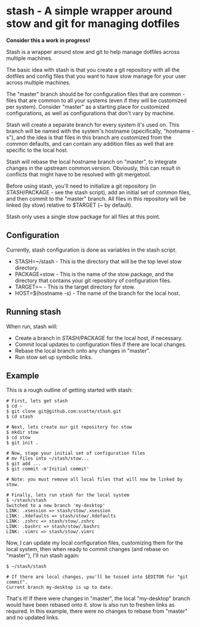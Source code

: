 # stash - A simple wrapper around stow and git for managing dotfiles

**Consider this a work in progress!**

Stash is a wrapper around stow and git to help manage dotfiles across multiple
machines.

The basic idea with stash is that you create a git repository with all the
dotfiles and config files that you want to have stow manage for your user
across multiple machines.

The "master" branch should be for configuration files that are common - files
that are common to all your systems (even if they will be customized per
system). Consider "master" as a starting place for customized configurations,
as well as configurations that don't vary by machine.

Stash will create a separate branch for every system it's used on. This branch
will be named with the system's hostname (specifically, "hostname -s"), and the
idea is that files in this branch are customized from the common defaults, and
can contain any addition files as well that are specific to the local host.

Stash will rebase the local hostname branch on "master", to integrate changes
in the upstream common version. Obviously, this can result in conflicts that
might have to be resolved with git mergetool.

Before using stash, you'll need to initialize a git repository (in
$STASH/$PACKAGE - see the stash script), add an initial set of common files,
and then commit to the "master" branch. All files in this repository will be
linked (by stow) relative to $TARGET (~ by default).

Stash only uses a single stow package for all files at this point.

## Configuration

Currently, stash configuration is done as variables in the stash script.
* STASH=~/stash - This is the directory that will be the top level stow
directory.
* PACKAGE=stow - This is the name of the stow package, and the directory that
contains your git repository of configuration files.
* TARGET=~ - This is the target directory for stow.
* HOST=$(hostname -s) - The name of the branch for the local host.

## Running stash

When run, stash will:

* Create a branch in $STASH/$PACKAGE for the local host, if necessary.
* Commit local updates to configuration files if there are local changes.
* Rebase the local branch onto any changes in "master".
* Run stow set up symbolic links.

## Example

This is a rough outline of getting started with stash:

```
# First, lets get stash
$ cd ~
$ git clone git@github.com:scotte/stash.git
$ cd stash

# Next, lets create our git repository for stow
$ mkdir stow
$ cd stow
$ git init .

# Now, stage your initial set of configuration files
# mv files into ~/stash/stow...
$ git add ...
$ git commit -m'Initial commit'

# Note: you must remove all local files that will now be linked by stow.

# Finally, lets run stash for the local system
$ ~/stash/stash
Switched to a new branch 'my-desktop'
LINK: .xsession => stash/stow/.xsession
LINK: .Xdefaults => stash/stow/.Xdefaults
LINK: .zshrc => stash/stow/.zshrc
LINK: .bashrc => stash/stow/.bashrc
LINK: .vimrc => stash/stow/.vimrc
```

Now, I can update my local configuration files, customizing them for the local
system, then when ready to commit changes (and rebase on "master"), I'll run
stash again:

```
$ ~/stash/stash

# If there are local changes, you'll be tossed into $EDITOR for "git commit".
Current branch my-desktop is up to date.
```

That's it! If there were changes in "master", the local "my-desktop" branch
would have been rebased onto it. stow is also run to freshen links as required.
In this example, there were no changes to rebase from "master" and no updated
links.
